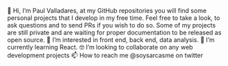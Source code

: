 👋 Hi, I’m Paul Valladares, at my GitHub repositories you will find some personal projects that I develop in my free time. Feel free to take a look, to ask questions and to send PRs if you wish to do so. Some of my projects are still private and are waiting for proper documentation to be released as open source.
👀 I’m interested in front end, back end, data analysis.
🌱 I’m currently learning React.
🤓 I’m looking to collaborate on any web development projects
📫 How to reach me @soysarcasme on twitter

<!---
dreyfus92/dreyfus92 is a ✨ special ✨ repository because its `README.md` (this file) appears on your GitHub profile.
You can click the Preview link to take a look at your changes.
--->
